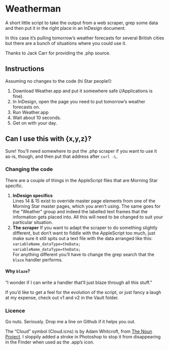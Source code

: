 # Weatherman

A short little script to take the output from a web scraper, grep some data and then put it in the right place in an InDesign document.

In this case it’s pulling tomorrow’s weather forecasts for several British cities but there are a bunch of situations where you could use it.

Thanks to Jack Carr for providing the .php source.

## Instructions
Assuming no changes to the code (hi Star people!):

1. Download Weather.app and put it somewhere safe (/Applications is fine).
2. In InDesign, open the page you need to put tomorrow’s weather forecasts on.
3. Run Weather.app
4. Wait about 10 seconds.
5. Get on with your day.

## Can I use this with {x,y,z}?
Sure! You’ll need somewhere to put the .php scraper if you want to use it as-is, though, and then put that address after `curl -L`.

### Changing the code
There are a couple of things in the AppleScript files that are Morning Star specific.

1. **InDesign specifics**  
Lines 14 & 15 exist to override master page elements from one of the Morning Star master pages, which you aren’t using. The same goes for the "Weather" group and indeed the labelled text frames that the information gets placed into. All this will need to be changed to suit your particular situation.
2. **The scraper**
If you want to adapt the scraper to do something slightly different, but don’t want to fiddle with the AppleScript too much, just make sure it still spits out a text file with the data arranged like this:
	`variableName_dataType=theData; `  
	`variableName_dataType=theData; `  
For anything different you’ll have to change the grep search that the `blaze` handler performs.

#### Why `blaze`?
“I wonder if I can write a handler that’ll just blaze through all this stuff.”

If you’d like to get a feel for the evolution of the script, or just fancy a laugh at my expense, check out v1 and v2 in the Vault folder.

### Licence
Go nuts. Seriously. Drop me a line on Github if it helps you out.

The “Cloud” symbol (Cloud.icns) is by Adam Whitcroft, from [The Noun Project](http://thenounproject.com). I sloppily added a stroke in Photoshop to stop it from disappearing in the Finder when used as the .app’s icon.